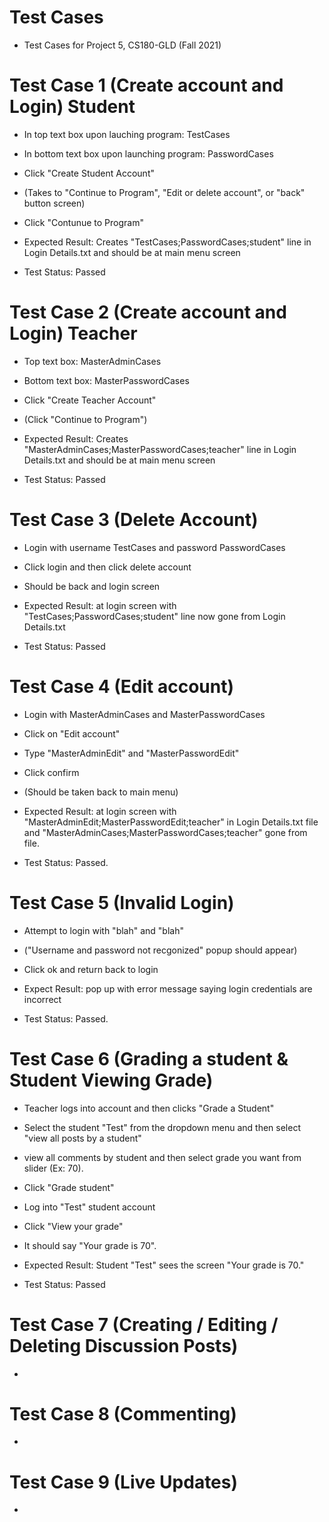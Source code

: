 # Test Cases
- Test Cases for Project 5, CS180-GLD (Fall 2021)

# Test Case 1 (Create account and Login) Student
- In top text box upon lauching program: TestCases
- In bottom text box upon launching program: PasswordCases
- Click "Create Student Account"
- (Takes to "Continue to Program", "Edit or delete account", or "back" button screen)
- Click "Contunue to Program"

- Expected Result: Creates "TestCases;PasswordCases;student" line in Login Details.txt and should be at main menu screen
- Test Status: Passed

# Test Case 2 (Create account and Login) Teacher
- Top text box: MasterAdminCases
- Bottom text box: MasterPasswordCases
- Click "Create Teacher Account"
- (Click "Continue to Program")

- Expected Result: Creates "MasterAdminCases;MasterPasswordCases;teacher" line in Login Details.txt and should be at main menu screen
- Test Status: Passed

# Test Case 3 (Delete Account)
- Login with username TestCases and password PasswordCases
- Click login and then click delete account
- Should be back and login screen

- Expected Result: at login screen with "TestCases;PasswordCases;student" line now gone from Login Details.txt
- Test Status: Passed

# Test Case 4 (Edit account)
- Login with MasterAdminCases and MasterPasswordCases
- Click on "Edit account"
- Type "MasterAdminEdit" and "MasterPasswordEdit"
- Click confirm 
- (Should be taken back to main menu)

- Expected Result: at login screen with "MasterAdminEdit;MasterPasswordEdit;teacher" in Login Details.txt file and "MasterAdminCases;MasterPasswordCases;teacher" gone from file.
- Test Status: Passed.

# Test Case 5 (Invalid Login)
- Attempt to login with "blah" and "blah"
- ("Username and password not recgonized" popup should appear)
- Click ok and return back to login

- Expect Result: pop up with error message saying login credentials are incorrect
- Test Status: Passed.

# Test Case 6 (Grading a student & Student Viewing Grade)
- Teacher logs into account and then clicks "Grade a Student"
- Select the student "Test" from the dropdown menu and then select "view all posts by a student"
- view all comments by student and then select grade you want from slider (Ex: 70).
- Click "Grade student"
- Log into "Test" student account
- Click "View your grade"
- It should say "Your grade is 70".

- Expected Result: Student "Test" sees the screen "Your grade is 70."
- Test Status: Passed

# Test Case 7 (Creating / Editing / Deleting Discussion Posts)
-

# Test Case 8 (Commenting)
-

# Test Case 9 (Live Updates)
-
